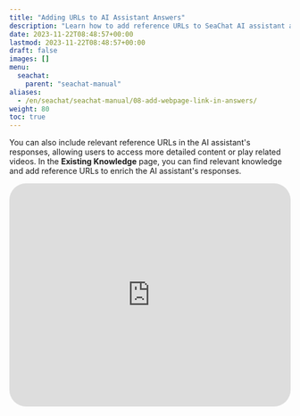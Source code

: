 ```yaml
---
title: "Adding URLs to AI Assistant Answers"
description: "Learn how to add reference URLs to SeaChat AI assistant answers to provide more detailed information or relevant videos to users. This guide will walk you through adding URLs in the 'Existing Knowledge' page, enriching AI assistant interactions. Included YouTube video tutorials will demonstrate this process in detail, ensuring easy comprehension and implementation of these enhancements. By adding URLs, your AI assistant will be able to offer more comprehensive customer support, enhancing user experience."
date: 2023-11-22T08:48:57+00:00
lastmod: 2023-11-22T08:48:57+00:00
draft: false
images: []
menu:
  seachat:
    parent: "seachat-manual"
aliases:
  - /en/seachat/seachat-manual/08-add-webpage-link-in-answers/
weight: 80
toc: true
---
```


You can also include relevant reference URLs in the AI assistant's responses, allowing users to access more detailed content or play related videos. In the **Existing Knowledge** page, you can find relevant knowledge and add reference URLs to enrich the AI assistant's responses.

  <iframe width="100%" height="400" src="https://www.youtube.com/embed/?listType=playlist&list=PL8K7_LTqly449uOg_uBWOPfFyL1fJRjkE&index=12" title="YouTube video player" frameborder="0" allow="accelerometer; autoplay; clipboard-write; encrypted-media; gyroscope; picture-in-picture" allowfullscreen style="border-radius: 30px;"></iframe>
